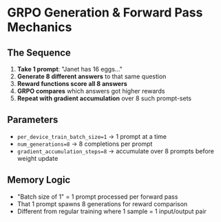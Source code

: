 # GRPO Generation & Forward Pass Mechanics

## The Sequence

1. **Take 1 prompt**: "Janet has 16 eggs..."
2. **Generate 8 different answers** to that same question
3. **Reward functions score all 8 answers**
4. **GRPO compares** which answers got higher rewards
5. **Repeat with gradient accumulation** over 8 such prompt-sets

## Parameters
- `per_device_train_batch_size=1` → 1 prompt at a time
- `num_generations=8` → 8 completions per prompt
- `gradient_accumulation_steps=8` → accumulate over 8 prompts before weight update

## Memory Logic
- "Batch size of 1" = 1 prompt processed per forward pass
- That 1 prompt spawns 8 generations for reward comparison
- Different from regular training where 1 sample = 1 input/output pair
